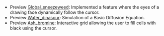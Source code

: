 * Preview [Global_sneezeweed](https://editor.p5js.org/haxmxah/full/FCKckMaAc): Implemented a feature where the eyes of a drawing face dynamically follow the cursor.
* Preview [Water_dinasour](https://editor.p5js.org/haxmxah/full/a3_TqnkWu): Simulation of a Basic Diffusion Equation.
* Preview [Ash_bromine](https://editor.p5js.org/haxmxah/full/1kGijOHv8): Interactive grid allowing the user to fill cells with black using the cursor.
